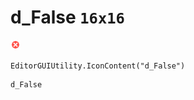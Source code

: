# d_False `16x16`
<img src="/img/d_False.png" width=16 height=16>

``` CSharp
EditorGUIUtility.IconContent("d_False")
```
```
d_False
```
